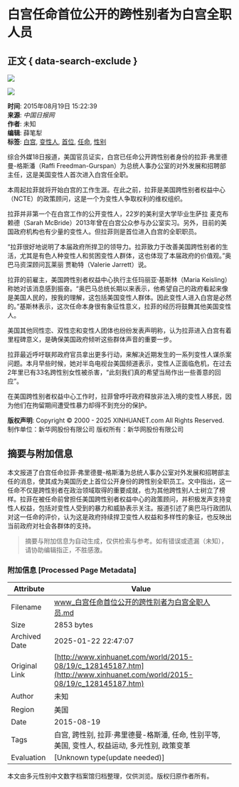 # 白宫任命首位公开的跨性别者为白宫全职人员

## 正文 { data-search-exclude }


![](http://www.xinhuanet.com/imgs2015/xhwxlogo300.jpg)

![](http://www.xinhuanet.com/world/2015-08/19/ewm_1281451871n.jpg)

**时间**: 2015年08月19日 15:22:39  
**来源**: _中国日报网_  
**作者**: 未知  
**编辑**: 薛笔犁  
**标签**: [白宫](javascript:), [变性人](javascript:), [首位](javascript:), [任命](javascript:), [性别](javascript:)

综合外媒18日报道，美国官员证实，白宫已任命公开跨性别者身份的拉菲·弗里德曼-格斯潘（Raffi Freedman-Gurspan）为总统人事办公室的对外发展和招聘部主任，这是美国变性人首次进入白宫任全职。

本周起拉菲就将开始白宫的工作生涯。在此之前，拉菲是美国跨性别者权益中心（NCTE）的政策顾问，这是一个为变性人争取权利的维权组织。

拉菲并非第一个在白宫工作的公开变性人，22岁的美利坚大学毕业生萨拉 麦克布赖德（Sarah McBride）2013年曾在白宫公众参与办公室实习。另外，目前的美国政府机构也有少量的变性人。但拉菲则是首位进入白宫的全职职员。

“拉菲很好地说明了本届政府所捍卫的领导力。拉菲致力于改善美国跨性别者的生活，尤其是有色人种变性人和贫困变性人群体，这也体现了本届政府的价值观。”奥巴马资深顾问瓦莱丽 贾勒特（Valerie Jarrett）说。

拉菲的前雇主，美国跨性别者权益中心执行主任玛丽亚·基斯林（Maria Keisling）称她对该消息感到振奋。“奥巴马总统长期以来表示，他希望自己的政府看起来像是美国人民的，按我的理解，这包括美国变性人群体。因此变性人进入白宫是必然的。”基斯林表示，这次任命本身很有象征性意义，拉菲的经历将鼓舞其他美国变性人。

美国其他同性恋、双性恋和变性人团体也纷纷发表声明称，认为拉菲进入白宫有着里程碑意义，是确保美国政府倾听这些群体声音的重要一步。

拉菲最近呼吁联邦政府官员拿出更多行动，来解决近期发生的一系列变性人谋杀案问题。本月早些时候，她对半岛电视台美国频道表示，变性人正面临危机，在过去2年里已有33名跨性别女性被杀害，“此刻我们真的希望当局作出一些善意的回应”。

在美国跨性别者权益中心工作时，拉菲曾呼吁政府释放非法入境的变性人移民，因为他们在拘留期间遭受性暴力却得不到充分的保护。

**版权声明**: Copyright © 2000 - 2025 XINHUANET.com All Rights Reserved.  
制作单位：新华网股份有限公司 版权所有：新华网股份有限公司
<!-- tcd_original_link http://www.xinhuanet.com/world/2015-08/19/c_128145187.htm -->


## 摘要与附加信息

<!-- tcd_abstract -->
本文报道了白宫任命拉菲·弗里德曼-格斯潘为总统人事办公室对外发展和招聘部主任的消息，使其成为美国历史上首位公开身份的跨性别全职员工。文中指出，这一任命不仅是跨性别者在政治领域取得的重要成就，也为其他跨性别人士树立了榜样。拉菲在被任命前曾担任美国跨性别者权益中心的政策顾问，并积极发声支持变性人权益，包括对变性人受到的暴力和威胁表示关注。报道引述了奥巴马行政团队对这一任命的评价，认为这是政府持续捍卫变性人权益和多样性的象征，也反映出当前政府对社会各群体的支持。
<!-- tcd_abstract_end -->

> 摘要与附加信息为自动生成，仅供检索与参考。如有错误或遗漏（未知），请协助编辑指正，不胜感激。

### 附加信息 [Processed Page Metadata]

| Attribute       | Value                                  |
|-----------------|----------------------------------------|
| Filename        | www_白宫任命首位公开的跨性别者为白宫全职人员.md                             |
| Size            | 2853 bytes                           |
| Archived Date   | 2025-01-22 22:47:07                             |
| Original Link   | [http://www.xinhuanet.com/world/2015-08/19/c_128145187.htm](http://www.xinhuanet.com/world/2015-08/19/c_128145187.htm)                       |
| Author          | 未知                               |
| Region          | 美国                               |
| Date            | 2015-08-19                                 |
| Tags            | 白宫, 跨性别, 拉菲·弗里德曼-格斯潘, 任命, 性别平等, 美国, 变性人, 权益运动, 多元性别, 政策变革                                 |
| Evaluation            | [Unknown type(update needed)]                                 |
<!-- tcd_table_end -->

本文由多元性别中文数字档案馆归档整理，仅供浏览。版权归原作者所有。
